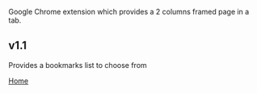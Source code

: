 Google Chrome extension which provides a 2 columns framed page in a tab.

v1.1
----

Provides a bookmarks list to choose from


[Home](http://www.systemical.com/ "Home")
